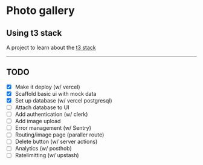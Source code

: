 # Photo gallery

## Using t3 stack

A project to learn about the [t3 stack](https://create.t3.gg/)

---

## TODO

- [x] Make it deploy (w/ vercel)
- [x] Scaffold basic ui with mock data
- [x] Set up database (w/ vercel postgresql)
- [ ] Attach database to UI
- [ ] Add authentication (w/ clerk)
- [ ] Add image upload
- [ ] Error management (w/ Sentry)
- [ ] Routing/image page (paraller route)
- [ ] Delete button (w/ server actions)
- [ ] Analytics (w/ posthob)
- [ ] Ratelimitting (w/ upstash)

